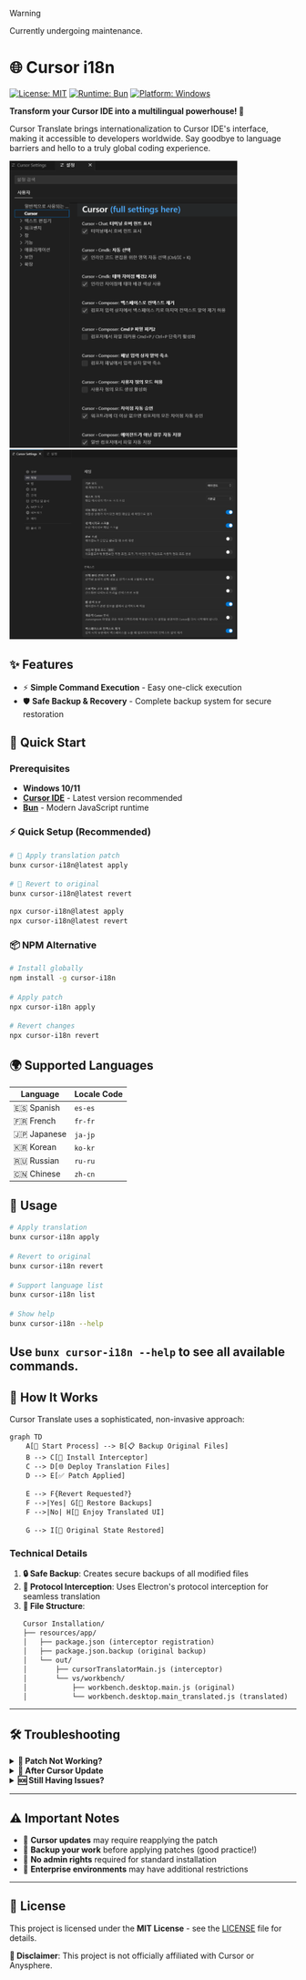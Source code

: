 > [!WARNING]  
> Currently undergoing maintenance.

# 🌐 Cursor i18n

[![License: MIT](https://img.shields.io/badge/License-MIT-yellow.svg)](https://opensource.org/licenses/MIT)
[![Runtime: Bun](https://img.shields.io/badge/Runtime-Bun-beige.svg)](https://bun.sh)
[![Platform: Windows](https://img.shields.io/badge/Platform-Windows-blue.svg)](https://www.microsoft.com/windows/)



**Transform your Cursor IDE into a multilingual powerhouse! 🚀**

Cursor Translate brings internationalization to Cursor IDE's interface, making it accessible to developers worldwide. Say goodbye to language barriers and hello to a truly global coding experience.


<img src="./images/4.png" width="400">
<img src="./images/3.png" width="400">

## ✨ Features

- ⚡ **Simple Command Execution** - Easy one-click execution
- 🛡️ **Safe Backup & Recovery** - Complete backup system for secure restoration


## 🚀 Quick Start

### Prerequisites
- **Windows 10/11** 
- **[Cursor IDE](https://www.cursor.com)** - Latest version recommended
- **[Bun](https://bun.sh)** - Modern JavaScript runtime

### ⚡ Quick Setup (Recommended)

```bash
# 🎯 Apply translation patch
bunx cursor-i18n@latest apply

# 🔄 Revert to original
bunx cursor-i18n@latest revert
```

```bash
npx cursor-i18n@latest apply
npx cursor-i18n@latest revert
```

### 📦 NPM Alternative

```bash
# Install globally
npm install -g cursor-i18n

# Apply patch
npx cursor-i18n apply

# Revert changes
npx cursor-i18n revert
```

## 🌍 Supported Languages

| Language | Locale Code |
|----------|-------------|
| 🇪🇸 Spanish | `es-es` |
| 🇫🇷 French | `fr-fr` |
| 🇯🇵 Japanese | `ja-jp` |
| 🇰🇷 Korean | `ko-kr` |
| 🇷🇺 Russian | `ru-ru` |
| 🇨🇳 Chinese | `zh-cn` |



## 🎯 Usage

```bash
# Apply translation
bunx cursor-i18n apply

# Revert to original
bunx cursor-i18n revert

# Support language list
bunx cursor-i18n list

# Show help
bunx cursor-i18n --help
```

Use `bunx cursor-i18n --help` to see all available commands.
---

## 🔧 How It Works

Cursor Translate uses a sophisticated, non-invasive approach:

```mermaid
graph TD
    A[🚀 Start Process] --> B[📋 Backup Original Files]
    B --> C[🔧 Install Interceptor]
    C --> D[🌐 Deploy Translation Files]
    D --> E[✅ Patch Applied]
    
    E --> F{Revert Requested?}
    F -->|Yes| G[📂 Restore Backups]
    F -->|No| H[🎉 Enjoy Translated UI]
    
    G --> I[🔄 Original State Restored]
```

### Technical Details

1. **🔒 Safe Backup**: Creates secure backups of all modified files
2. **🎣 Protocol Interception**: Uses Electron's protocol interception for seamless translation
3. **📁 File Structure**:
   ```
   Cursor Installation/
   ├── resources/app/
   │   ├── package.json (interceptor registration)
   │   ├── package.json.backup (original backup)
   │   └── out/
   │       ├── cursorTranslatorMain.js (interceptor)
   │       └── vs/workbench/
   │           ├── workbench.desktop.main.js (original)
   │           └── workbench.desktop.main_translated.js (translated)
   ```

---


## 🛠️ Troubleshooting

<details>
<summary><b>🚨 Patch Not Working?</b></summary>

1. **Close Cursor completely**
2. **Run restore**: `bunx cursor-i18n revert`
3. **Restart as administrator** (if needed)
4. **Reapply patch**: `bunx cursor-i18n apply`
5. **Launch Cursor**

</details>

<details>
<summary><b>🔄 After Cursor Update</b></summary>

Cursor updates may reset the interface. Simply reapply the patch:
```bash
bunx github:somersby10ml/cursor-i18n apply
```

</details>

<details>
<summary><b>🆘 Still Having Issues?</b></summary>

- Check our [comprehensive FAQ](https://github.com/somersby10ml/cursor-i18n/wiki/FAQ)
- Join our [community discussions](https://github.com/somersby10ml/cursor-i18n/discussions)
- Create a [detailed issue report](https://github.com/somersby10ml/cursor-i18n/issues/new)

</details>

---

## ⚠️ Important Notes

- 🔄 **Cursor updates** may require reapplying the patch
- 💾 **Backup your work** before applying patches (good practice!)
- 🔑 **No admin rights** required for standard installation
- 🏢 **Enterprise environments** may have additional restrictions

---


## 📄 License

This project is licensed under the **MIT License** - see the [LICENSE](LICENSE) file for details.

**📣 Disclaimer**: This project is not officially affiliated with Cursor or Anysphere.
